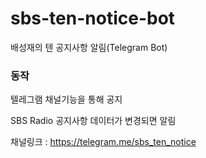 # sbs-ten-notice-bot

배성재의 텐 공지사항 알림(Telegram Bot)

### 동작

텔레그램 채널기능을 통해 공지

SBS Radio 공지사항 데이터가 변경되면 알림

채널링크 : <https://telegram.me/sbs_ten_notice>
